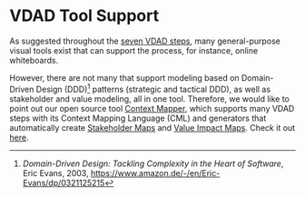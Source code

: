 # VDAD Tool Support

As suggested throughout the [seven VDAD steps](./process/README.md), many general-purpose visual tools exist that can support the process, for instance, online whiteboards. 

However, there are not many that support modeling based on Domain-Driven Design (DDD)[^1] patterns (strategic and tactical DDD), as well as stakeholder and value modeling, all in one tool. Therefore, we would like to point out our open source tool [Context Mapper](https://contextmapper.org), which supports many VDAD steps with its Context Mapping Language (CML) and generators that automatically create [Stakeholder Maps](./practices/stakeholder-mapping.md) and [Value Impact Maps](./practices/value-impact-mapping.md). Check it out [here](https://contextmapper.org/docs/vdad-support).

[^1]: _Domain-Driven Design: Tackling Complexity in the Heart of Software_, Eric Evans, 2003, https://www.amazon.de/-/en/Eric-Evans/dp/0321125215
